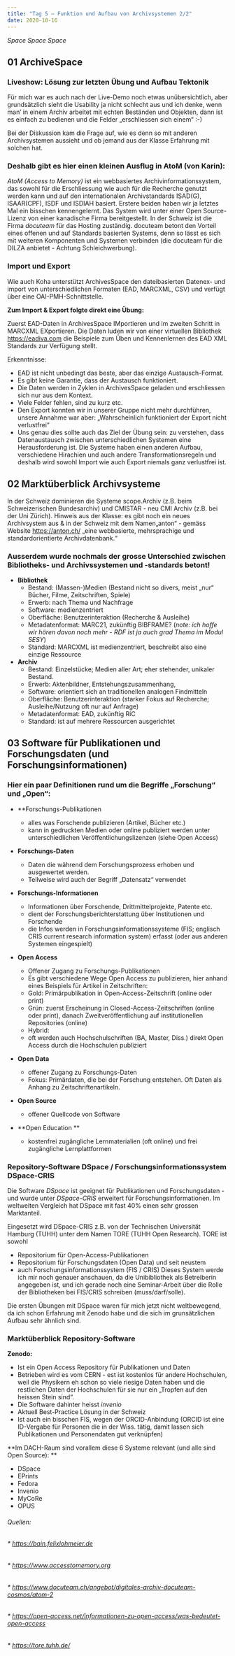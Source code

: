 ```yaml
---
title: "Tag 5 – Funktion und Aufbau von Archivsystemen 2/2"
date: 2020-10-16
---
```


*Space Space Space*

## 01 ArchiveSpace 
### Liveshow: Lösung zur letzten Übung und Aufbau Tektonik
Für mich war es auch nach der Live-Demo noch etwas unübersichtlich, aber grundsätzlich sieht die Usability ja nicht schlecht aus und ich denke, wenn man’ in einem Archiv arbeitet mit echten Beständen und Objekten, dann ist es einfach zu bedienen und die Felder „erschliessen sich einem“ :-)

Bei der Diskussion kam die Frage auf, wie es denn so mit anderen Archivsystemen aussieht und ob jemand aus der Klasse Erfahrung mit solchen hat. 

### Deshalb gibt es hier einen kleinen Ausflug in AtoM (von Karin):
*AtoM (Access to Memory)* ist ein webbasiertes Archivinformationssystem, das sowohl für die Erschliessung wie auch für die Recherche genutzt werden kann und auf den  internationalen Archivstandards ISAD(G), ISAAR(CPF), ISDF und ISDIAH basiert. Erstere beiden haben wir ja letztes Mal ein bisschen kennengelernt. Das System wird unter einer Open Source-Lizenz von einer kanadische Firma bereitgestellt. In der Schweiz ist die Firma *docuteam* für das Hosting zuständig. docuteam betont den Vorteil eines offenen und auf Standards basierten Systems, denn so lässt es sich mit weiteren Komponenten und Systemen verbinden (die docuteam für die DILZA anbietet - Achtung Schleichwerbung).

### Import und Export
Wie auch Koha unterstützt ArchivesSpace den dateibasierten Datenex- und import von unterschiedlichen Formaten (EAD, MARCXML, CSV) und verfügt über eine OAI-PMH-Schnittstelle.

**Zum Import & Export folgte direkt eine Übung:** 

Zuerst EAD-Daten in ArchivesSpace IMportieren und im zweiten Schritt in MARCXML EXportieren. Die Daten luden wir von einer virtuellen Bibliothek https://eadiva.com die Beispiele zum Üben und Kennenlernen des EAD XML Standards zur Verfügung stellt. 

Erkenntnisse:
* EAD ist nicht unbedingt das beste, aber das einzige Austausch-Format.
* Es gibt keine Garantie, dass der Austausch funktioniert.
* Die Daten werden in Zyklen in ArchivesSpace geladen und erschliessen sich nur aus dem Kontext.
* Viele Felder fehlen, sind zu kurz etc.
* Den Export konnten wir in unserer Gruppe nicht mehr durchführen, unsere Annahme war aber: „Wahrscheinlich funktioniert der Export nicht verlustfrei“
* Uns genau dies sollte auch das Ziel der Übung sein: zu verstehen, dass Datenaustausch zwischen unterschiedlichen Systemen eine Herausforderung ist. Die Systeme haben einen anderen Aufbau, verschiedene Hirachien und auch andere Transformationsregeln und deshalb wird sowohl Import wie auch Export niemals ganz verlustfrei ist.


## 02 Marktüberblick Archivsysteme
In der Schweiz dominieren die Systeme scope.Archiv (z.B. beim Schweizerischen Bundesarchiv) und CMISTAR - neu CMI Archiv (z.B. bei der Uni Zürich).
Hinweis aus der Klasse: es gibt noch ein neues Archivsystem aus & in der Schweiz mit dem Namen„anton“ - gemäss Website https://anton.ch/ „eine webbasierte, mehrsprachige und standardorientierte Archivdatenbank.“

### Ausserdem wurde nochmals der grosse Unterschied zwischen Bibliotheks- und Archivssystemen und -standards betont!
* **Bibliothek**
    * Bestand: (Massen-)Medien (Bestand nicht so divers, meist „nur“ Bücher, Filme, Zeitschriften, Spiele)
    * Erwerb: nach Thema und Nachfrage
    * Software: medienzentriert
    * Oberfläche: Benutzerinteraktion (Recherche & Ausleihe)
    * Metadatenformat: MARC21, zukünftig BIBFRAME? (*note: ich hoffe wir hören davon noch mehr - RDF ist ja auch grad Thema im Modul SESY*)
    * Standard: MARCXML ist medienzentriert, beschreibt also eine einzige Ressource
* **Archiv**
    * Bestand: Einzelstücke; Medien aller Art; eher stehender, unikaler Bestand.
    * Erwerb: Aktenbildner, Entstehungszusammenhang, 
    * Software: orientiert sich an traditionellen analogen Findmitteln
    * Oberfläche: Benutzerinteraktion (starker Fokus auf Recherche; Ausleihe/Nutzung oft nur auf Anfrage)
    * Metadatenformat: EAD, zukünftig RiC
    * Standard: ist auf mehrere Ressourcen ausgerichtet

## 03 Software für Publikationen und Forschungsdaten (und Forschungsinformationen)
 
### Hier ein paar Definitionen rund um die Begriffe „Forschung“ und „Open“: 
* **Forschungs-Publikationen
  * alles was Forschende publizieren (Artikel, Bücher etc.)
  * kann in gedruckten Medien oder online publiziert werden unter unterschiedlichen Veröffentlichungslizenzen (siehe Open Access)

* **Forschungs-Daten**
  * Daten die während dem Forschungsprozess erhoben und ausgewertet werden. 
  * Teilweise wird auch der Begriff „Datensatz“ verwendet

* **Forschungs-Informationen**
  * Informationen über Forschende, Drittmittelprojekte, Patente etc.
  * dient der Forschungsberichterstattung über Institutionen und Forschende
  * die Infos werden in Forschungsinformationssysteme (FIS; englisch CRIS current research information system) erfasst (oder aus anderen Systemen eingespielt) 

* **Open Access**
  * Offener Zugang zu Forschungs-Publikationen
  * Es gibt verschiedene Wege Open Access zu publizieren, hier anhand eines Beispiels für Artikel in Zeitschriften:
   * Gold: Primärpublikation in Open-Access-Zeitschrift (online oder print)
   * Grün: zuerst Erscheinung in Closed-Access-Zeitschriften (online oder print), danach Zweitveröffentlichung auf institutionellen Repositories (online)
  * Hybrid:
  * oft werden auch Hochschulschriften (BA, Master, Diss.) direkt Open Access durch die Hochschulen publiziert

* **Open Data**
  * offener Zugang zu Forschungs-Daten
  * Fokus: Primärdaten, die bei der Forschung entstehen. Oft Daten als Anhang zu Zeitschriftenartikeln.

* **Open Source**
  * offener Quellcode von Software

* **Open Education **
  * kostenfrei zugängliche Lernmaterialien (oft online) und frei zugängliche Lernplattformen

### Repository-Software DSpace / Forschungsinformationssystem DSpace-CRIS
Die Software *DSpace* ist geeignet für Publikationen und Forschungsdaten - und wurde unter *DSpace-CRIS* erweitert für Forschungsinformationen. Im weltweiten Vergleich hat DSpace mit fast 40% einen sehr grossen Marktanteil.

Eingesetzt wird DSpace-CRIS z.B. von der Technischen Universität Hamburg (TUHH) unter dem Namen TORE (TUHH Open Research).
TORE ist sowohl 
* Repositorium für Open-Access-Publikationen 
* Repositorium für Forschungsdaten (Open Data) und seit neustem
* auch Forschungsinformationssystem  (FIS / CRIS)
Dieses System werde ich mir noch genauer anschauen, da die Unibibliothek als Betreiberin angegeben ist, und ich gerade noch eine Seminar-Arbeit über die Rolle der Bibliotheken bei FIS/CRIS schreiben (muss/darf/solle).

Die ersten Übungen mit DSpace waren für mich jetzt nicht weltbewegend, da ich schon Erfahrung mit Zenodo habe und die sich im grunsätzlichen Aufbau sehr ähnlich sind. 

### Marktüberblick Repository-Software

**Zenodo:**
- Ist ein Open Access Repository für Publikationen und Daten
- Betrieben wird es vom CERN - est ist kostenlos für andere Hochschulen, weil die Physikern eh schon so viele riesige Daten haben und die restlichen Daten der Hochschulen für sie nur ein „Tropfen auf den heissen Stein sind“.
- Die Software dahinter heisst *invenio*
- Aktuell Best-Practice Lösung in der Schweiz
- Ist auch ein bisschen FIS, wegen der ORCID-Anbindung (ORCID ist eine ID-Vergabe für Personen die in der Wiss. tätig, damit lassen sich Publikationen und Personendaten gut verknüpfen) 

**Im DACH-Raum sind vorallem diese 6 Systeme relevant (und alle sind Open Source): **
* DSpace
* EPrints
* Fedora 
* Invenio
* MyCoRe
* OPUS


###### Quellen:
###### * https://bain.felixlohmeier.de
###### * https://www.accesstomemory.org
###### * https://www.docuteam.ch/angebot/digitales-archiv-docuteam-cosmos/atom-2
###### * https://open-access.net/informationen-zu-open-access/was-bedeutet-open-access
###### * https://tore.tuhh.de/


